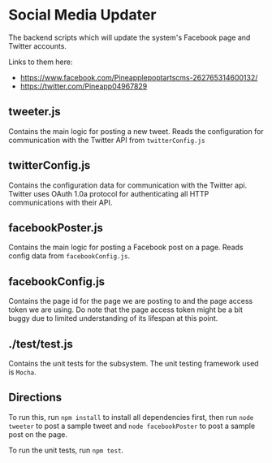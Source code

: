 # Social Media Updater

The backend scripts which will update the system's Facebook page and Twitter accounts.

Links to them here:
- https://www.facebook.com/Pineapplepoptartscms-262765314600132/
- https://twitter.com/Pineapp04967829

## tweeter.js
Contains the main logic for posting a new tweet. Reads the configuration for communication with the Twitter API from `twitterConfig.js`

## twitterConfig.js
Contains the configuration data for communication with the Twitter api. Twitter uses OAuth 1.0a protocol for authenticating all HTTP communications with their API.

## facebookPoster.js
Contains the main logic for posting a Facebook post on a page.
Reads config data from `facebookConfig.js`.

## facebookConfig.js
Contains the page id for the page we are posting to and the page access token we are using. Do note that the page access token might be a bit buggy due to limited understanding of its lifespan at this point.

## ./test/test.js
Contains the unit tests for the subsystem. The unit testing framework used is `Mocha`.

## Directions
To run this, run `npm install` to install all dependencies first, then run `node tweeter` to post a sample tweet and `node facebookPoster` to post a sample post on the page.

To run the unit tests, run `npm test`.